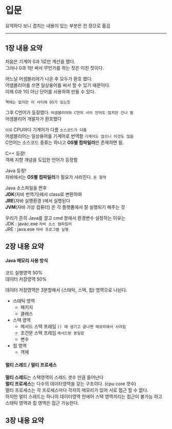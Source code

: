 # 입문

요약하다 보니 겹치는 내용이 있는 부분은 전 장으로 옮김

<hr>

## 1장 내용 요약

처음은 기계어 0과 1로만 계산을 했다.           
그러나 0과 1만 써서 무언가를 하는 짓은 미친 짓이다.

어느날 어셈블리어가 나온 후 모두가 환호 했다.       
어셈블리어를 쓰면 일상용어를 써서 할 수  있기 때문이다.     
이제 0과 1이 아닌 단어를 사용하여 만들 수 있다.     

`책에는 없지만 이 사이에 OS가 있는듯 `

그후 C언어가 등장했다. `어셈블리어와 C언어 사이 언어도 많지만 건너 뜀`      
어셈블리어 개발자가 환호했다        

`이유`
CPU마다 기계어가 다름 `소스코드가 다름`     
어셈블리어는 일상용어를 기계어로 번역함 `기계어도 많으니 이것도 많음`       
C언어는 소스코드 종류는 하나고 <b>OS별 컴파일러</b>만 존재하면 됨.      

C++ 등장!       
객체 지향 개념을 도입한 언어가 등장함       

Java 등장!      
자바에서는 <b>OS별 컴파일러</b>가 필요가 사라진다. `돈 절약`

Java 소스파일을 짠후        
<b>JDK</b>(자바 번역기)에서 class로 변환하여        
<b>JRE</b>(자바 실행환경 )에서 실행된다     
<b>JVM</b>(자바 가상 컴퓨터) 은 각 플랫폼에서 잘 실행되기 해주는 것     

우리가 흔히 Java를 깔고 cmd 창에서 환경변수 설정하는 이유는             
JDK : javac.exe `자바 소스 컴파일러`                
JRE : java.exe `자바 프로그램 실행`     
## 2장 내용 요약    

#### Java 메모리 사용 방식

코드 실행영역 50%       
데이터 저장영역 50%     

데이터 저장영역은 3분할해서 (스태탁, 스택, 힙) 영역으로 나뉜다.

- 스태틱 영역 
    - 패키지
    - 클래스 
- 스택 영역
    - 메서드 스택 프레임 `() 때 생기고 끝나면 메모리에서 사라짐`
    - 조건문 스택 프레임 `메서드랑 동일함`
    - 변수
- 힙 영역
    - 객체 

#### 멀티 스레드 / 멀티 프로세스 

<b>멀티 스레드</b>는 스택영역이 스레드 갯수 만큼 들어난다       
<b>멀티 프로세스</b>는 다수의 데이터영역을 갖는 구조이다. (cpu core 갯수)       
멀티 프로세스는 각 프로세스마다 각자의 메모리가 있어 서로 접근 할 수 없다.      
하지만 멀티 스레드는 하나의 데이터영역 안에어 스택 영역끼리는 접근이 불가능 하고 
스태틱 영역과 힙 영역은 접근 가능한다.

## 3장 내용 요약 
